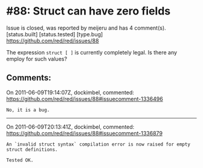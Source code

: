 
#88: Struct can have zero fields
================================================================================
Issue is closed, was reported by meijeru and has 4 comment(s).
[status.built] [status.tested] [type.bug]
<https://github.com/red/red/issues/88>

The expression `struct [ ]` is currently completely legal. Is there any employ for such values?



Comments:
--------------------------------------------------------------------------------

On 2011-06-09T19:14:07Z, dockimbel, commented:
<https://github.com/red/red/issues/88#issuecomment-1336496>

    No, it is a bug.

--------------------------------------------------------------------------------

On 2011-06-09T20:13:41Z, dockimbel, commented:
<https://github.com/red/red/issues/88#issuecomment-1336879>

    An `invalid struct syntax` compilation error is now raised for empty struct definitions.
    
    Tested OK.

